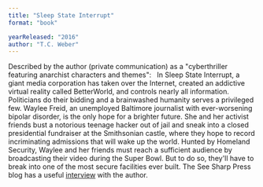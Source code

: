 ```yaml
---
title: "Sleep State Interrupt"
format: "book"

yearReleased: "2016"
author: "T.C. Weber"
---
```

Described by the author (private  communication) as a "cyberthriller featuring anarchist characters and  themes":  
In Sleep State Interrupt, a giant media corporation has taken over the  Internet, created an addictive virtual reality called BetterWorld, and controls  nearly all information. Politicians do their bidding and a brainwashed humanity  serves a privileged few. Waylee Freid, an unemployed Baltimore journalist with  ever-worsening bipolar disorder, is the only hope for a brighter future. She and  her activist friends bust a notorious teenage hacker out of jail and sneak into  a closed presidential fundraiser at the Smithsonian castle, where they hope to  record incriminating admissions that will wake up the world. Hunted by Homeland  Security, Waylee and her friends must reach a sufficient audience by  broadcasting their video during the Super Bowl. But to do so, they'll have to  break into one of the most secure facilities ever built.
The See Sharp Press blog has a useful <a href="mailto:https://seesharppress.wordpress.com/2016/09/02/interview-t-c-weber-author-of-sleep-state-interrupt/"> interview</a> with the author.
 